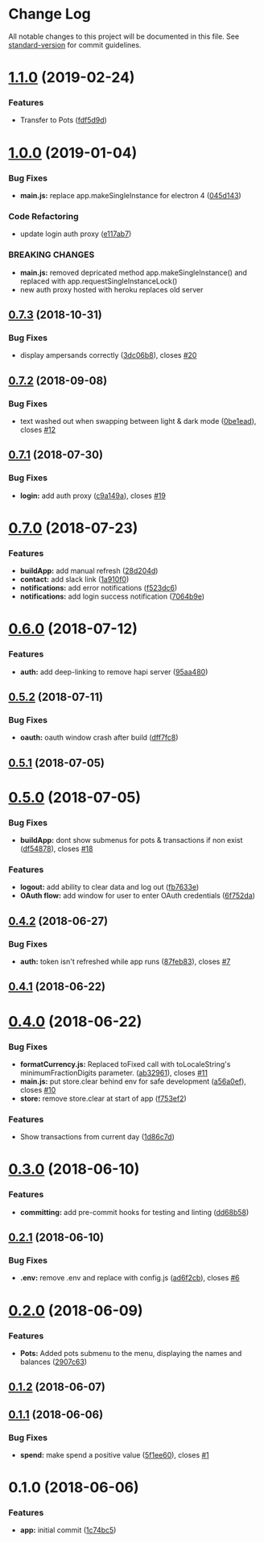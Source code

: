 # Change Log

All notable changes to this project will be documented in this file. See [standard-version](https://github.com/conventional-changelog/standard-version) for commit guidelines.

<a name="1.1.0"></a>
# [1.1.0](https://github.com/johneas10/bankBar/compare/v1.0.0...v1.1.0) (2019-02-24)


### Features

* Transfer to Pots ([fdf5d9d](https://github.com/johneas10/bankBar/commit/fdf5d9d))



<a name="1.0.0"></a>
# [1.0.0](https://github.com/johneas10/bankBar/compare/v0.7.3...v1.0.0) (2019-01-04)


### Bug Fixes

* **main.js:** replace app.makeSingleInstance for electron 4 ([045d143](https://github.com/johneas10/bankBar/commit/045d143))


### Code Refactoring

* update login auth proxy ([e117ab7](https://github.com/johneas10/bankBar/commit/e117ab7))


### BREAKING CHANGES

* **main.js:** removed depricated method app.makeSingleInstance() and replaced with
app.requestSingleInstanceLock()
* new auth proxy hosted with heroku replaces old server



<a name="0.7.3"></a>
## [0.7.3](https://github.com/johneas10/bankBar/compare/v0.7.2...v0.7.3) (2018-10-31)


### Bug Fixes

* display ampersands correctly ([3dc06b8](https://github.com/johneas10/bankBar/commit/3dc06b8)), closes [#20](https://github.com/johneas10/bankBar/issues/20)



<a name="0.7.2"></a>
## [0.7.2](https://github.com/johneas10/bankBar/compare/v0.7.1...v0.7.2) (2018-09-08)


### Bug Fixes

* text washed out when swapping between light & dark mode ([0be1ead](https://github.com/johneas10/bankBar/commit/0be1ead)), closes [#12](https://github.com/johneas10/bankBar/issues/12)



<a name="0.7.1"></a>
## [0.7.1](https://github.com/johneas10/bankBar/compare/v0.7.0...v0.7.1) (2018-07-30)


### Bug Fixes

* **login:** add auth proxy ([c9a149a](https://github.com/johneas10/bankBar/commit/c9a149a)), closes [#19](https://github.com/johneas10/bankBar/issues/19)



<a name="0.7.0"></a>
# [0.7.0](https://github.com/johneas10/bankBar/compare/v0.6.0...v0.7.0) (2018-07-23)


### Features

* **buildApp:** add manual refresh ([28d204d](https://github.com/johneas10/bankBar/commit/28d204d))
* **contact:** add slack link ([1a910f0](https://github.com/johneas10/bankBar/commit/1a910f0))
* **notifications:** add error notifications ([f523dc6](https://github.com/johneas10/bankBar/commit/f523dc6))
* **notifications:** add login success notification ([7064b9e](https://github.com/johneas10/bankBar/commit/7064b9e))



<a name="0.6.0"></a>
# [0.6.0](https://github.com/johneas10/bankBar/compare/v0.5.2...v0.6.0) (2018-07-12)


### Features

* **auth:** add deep-linking to remove hapi server ([95aa480](https://github.com/johneas10/bankBar/commit/95aa480))



<a name="0.5.2"></a>
## [0.5.2](https://github.com/johneas10/bankBar/compare/v0.5.1...v0.5.2) (2018-07-11)


### Bug Fixes

* **oauth:** oauth window crash after build ([dff7fc8](https://github.com/johneas10/bankBar/commit/dff7fc8))



<a name="0.5.1"></a>
## [0.5.1](https://github.com/johneas10/bankBar/compare/v0.5.0...v0.5.1) (2018-07-05)



<a name="0.5.0"></a>
# [0.5.0](https://github.com/johneas10/bankBar/compare/v0.4.2...v0.5.0) (2018-07-05)


### Bug Fixes

* **buildApp:** dont show submenus for pots & transactions if non exist ([df54878](https://github.com/johneas10/bankBar/commit/df54878)), closes [#18](https://github.com/johneas10/bankBar/issues/18)


### Features

* **logout:** add ability to clear data and log out ([fb7633e](https://github.com/johneas10/bankBar/commit/fb7633e))
* **OAuth flow:** add window for user to enter OAuth credentials ([6f752da](https://github.com/johneas10/bankBar/commit/6f752da))



<a name="0.4.2"></a>
## [0.4.2](https://github.com/johneas10/bankBar/compare/v0.4.1...v0.4.2) (2018-06-27)


### Bug Fixes

* **auth:** token isn't refreshed while app runs ([87feb83](https://github.com/johneas10/bankBar/commit/87feb83)), closes [#7](https://github.com/johneas10/bankBar/issues/7)



<a name="0.4.1"></a>
## [0.4.1](https://github.com/johneas10/bankBar/compare/v0.4.0...v0.4.1) (2018-06-22)



<a name="0.4.0"></a>
# [0.4.0](https://github.com/johneas10/bankBar/compare/v0.3.0...v0.4.0) (2018-06-22)


### Bug Fixes

* **formatCurrency.js:** Replaced toFixed call with toLocaleString's minimumFractionDigits parameter. ([ab32961](https://github.com/johneas10/bankBar/commit/ab32961)), closes [#11](https://github.com/johneas10/bankBar/issues/11)
* **main.js:** put store.clear behind env for safe development ([a56a0ef](https://github.com/johneas10/bankBar/commit/a56a0ef)), closes [#10](https://github.com/johneas10/bankBar/issues/10)
* **store:** remove store.clear at start of app ([f753ef2](https://github.com/johneas10/bankBar/commit/f753ef2))


### Features

* Show transactions from current day ([1d86c7d](https://github.com/johneas10/bankBar/commit/1d86c7d))



<a name="0.3.0"></a>
# [0.3.0](https://github.com/johneas10/bankBar/compare/v0.2.1...v0.3.0) (2018-06-10)


### Features

* **committing:** add pre-commit hooks for testing and linting ([dd68b58](https://github.com/johneas10/bankBar/commit/dd68b58))



<a name="0.2.1"></a>
## [0.2.1](https://github.com/johneas10/bankBar/compare/v0.2.0...v0.2.1) (2018-06-10)


### Bug Fixes

* **.env:** remove .env and replace with config.js ([ad6f2cb](https://github.com/johneas10/bankBar/commit/ad6f2cb)), closes [#6](https://github.com/johneas10/bankBar/issues/6)



<a name="0.2.0"></a>
# [0.2.0](https://github.com/johneas10/bankBar/compare/v0.1.2...v0.2.0) (2018-06-09)


### Features

* **Pots:** Added pots submenu to the menu, displaying the names and balances ([2907c63](https://github.com/johneas10/bankBar/commit/2907c63))



<a name="0.1.2"></a>
## [0.1.2](https://github.com/johneas10/bankBar/compare/v0.1.1...v0.1.2) (2018-06-07)



<a name="0.1.1"></a>
## [0.1.1](https://github.com/johneas10/bankBar/compare/v0.1.0...v0.1.1) (2018-06-06)


### Bug Fixes

* **spend:** make spend a positive value ([5f1ee60](https://github.com/johneas10/bankBar/commit/5f1ee60)), closes [#1](https://github.com/johneas10/bankBar/issues/1)



<a name="0.1.0"></a>
# 0.1.0 (2018-06-06)


### Features

* **app:** initial commit ([1c74bc5](https://github.com/johneas10/bankBar/commit/1c74bc5))
